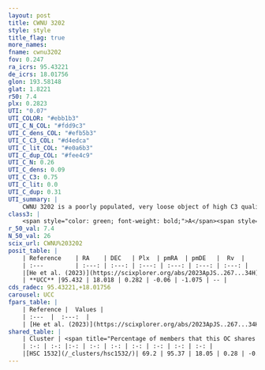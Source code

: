 ```yaml
---
layout: post
title: CWNU 3202
style: style
title_flag: true
more_names: 
fname: cwnu3202
fov: 0.247
ra_icrs: 95.43221
de_icrs: 18.01756
glon: 193.58148
glat: 1.8221
r50: 7.4
plx: 0.2823
UTI: "0.07"
UTI_COLOR: "#ebb1b3"
UTI_C_N_COL: "#fdd9c3"
UTI_C_dens_COL: "#efb5b3"
UTI_C_C3_COL: "#d4edca"
UTI_C_lit_COL: "#e0a6b3"
UTI_C_dup_COL: "#fee4c9"
UTI_C_N: 0.26
UTI_C_dens: 0.09
UTI_C_C3: 0.75
UTI_C_lit: 0.0
UTI_C_dup: 0.31
UTI_summary: |
    CWNU 3202 is a poorly populated, very loose object of high C3 quality. It was recently reported in the literature.<br><br><span style="color: #99180f; font-weight: bold;">Warning: </span>This is possibly a duplicated object, which shares a significant percentage of members with at least one previously reported entry.
class3: |
    <span style="color: green; font-weight: bold;">A</span><span style="color: #FFC300; font-weight: bold;">B</span>
r_50_val: 7.4
N_50_val: 26
scix_url: CWNU%203202
posit_table: |
    | Reference    | RA    | DEC   | Plx  | pmRA  | pmDE   |  Rv  |
    | :---         | :---: | :---: | :---: | :---: | :---: | :---: |
    |[He et al. (2023)](https://scixplorer.org/abs/2023ApJS..267...34H) | 95.465 | 18.04 | 0.279 | -0.039 | -1.087 | -- |
    | **UCC** |95.432 | 18.018 | 0.282 | -0.06 | -1.075 | -- | 
cds_radec: 95.43221,+18.01756
carousel: UCC
fpars_table: |
    | Reference |  Values |
    | :---  |  :---:  |
    | [He et al. (2023)](https://scixplorer.org/abs/2023ApJS..267...34H) | `A0=1.75, m-M=12.7, logA=7.5` |
shared_table: |
    | Cluster | <span title="Percentage of members that this OC shares with the ones listed">%</span>   | RA   | DEC   | Plx   | pmRA  | pmDE  | Rv | UTI |
    | :-: | :-: |:-: | :-: | :-: | :-: | :-: | :-: | :-: |
    |[HSC 1532](/_clusters/hsc1532/)| 69.2 | 95.37 | 18.05 | 0.28 | -0.03 | -1.1 | -- |0.27 |
---
```

